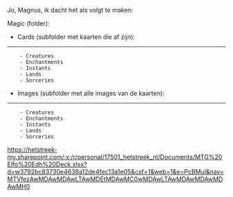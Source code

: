 Jo, Magnus, ik dacht het als volgt te maken:

Magic (folder):
  - Cards (subfolder met kaarten die af zijn):
_______________________________________________________
        - Creatures
        - Enchantments
        - Instants
        - Lands
        - Sorceries
  - Images (subfolder met alle images van de kaarten):
_______________________________________________________
        - Creatures
        - Enchantments
        - Instants
        - Lands
        - Sorceries

https://hetstreek-my.sharepoint.com/:x:/r/personal/17501_hetstreek_nl/Documents/MTG%20Elfo%20Edh%20Deck.xlsx?d=w3792bc83730e4638a12de4fec13a1e05&csf=1&web=1&e=PcBMul&nav=MTVfezAwMDAwMDAwLTAwMDEtMDAwMC0wMDAwLTAwMDAwMDAwMDAwMH0
